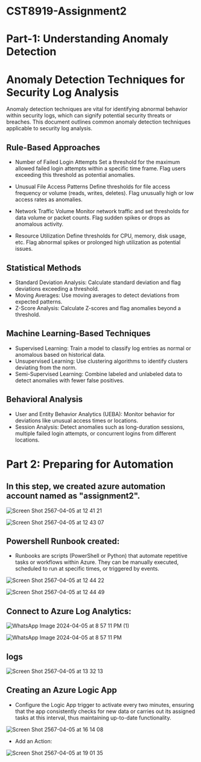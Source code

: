 # CST8919-Assignment2
# Part-1: Understanding Anomaly Detection
# Anomaly Detection Techniques for Security Log Analysis

Anomaly detection techniques are vital for identifying abnormal behavior within security logs, which can signify potential security threats or breaches. This document outlines common anomaly detection techniques applicable to security log analysis.

## Rule-Based Approaches

- Number of Failed Login Attempts
Set a threshold for the maximum allowed failed login attempts within a specific time frame. Flag users exceeding this threshold as potential anomalies.

- Unusual File Access Patterns
Define thresholds for file access frequency or volume (reads, writes, deletes). Flag unusually high or low access rates as anomalies.

- Network Traffic Volume
Monitor network traffic and set thresholds for data volume or packet counts. Flag sudden spikes or drops as anomalous activity.

- Resource Utilization
Define thresholds for CPU, memory, disk usage, etc. Flag abnormal spikes or prolonged high utilization as potential issues.

## Statistical Methods

- Standard Deviation Analysis: Calculate standard deviation and flag deviations exceeding a threshold.
- Moving Averages: Use moving averages to detect deviations from expected patterns.
- Z-Score Analysis: Calculate Z-scores and flag anomalies beyond a threshold.

## Machine Learning-Based Techniques

- Supervised Learning: Train a model to classify log entries as normal or anomalous based on historical data.
- Unsupervised Learning: Use clustering algorithms to identify clusters deviating from the norm.
- Semi-Supervised Learning: Combine labeled and unlabeled data to detect anomalies with fewer false positives.

## Behavioral Analysis

- User and Entity Behavior Analytics (UEBA): Monitor behavior for deviations like unusual access times or locations.
- Session Analysis: Detect anomalies such as long-duration sessions, multiple failed login attempts, or concurrent logins from different locations.


# Part 2: Preparing for Automation

## In this step, we created azure automation account named as "assignment2".


![Screen Shot 2567-04-05 at 12 41 21](https://github.com/TheTeeThailand/CST8919-Assignment2/assets/157184669/955bb191-a2b9-4848-a0ad-c3177e5fc471)


![Screen Shot 2567-04-05 at 12 43 07](https://github.com/TheTeeThailand/CST8919-Assignment2/assets/157184669/5f774c2a-a0f9-488b-8300-5358e51e51f7)


## Powershell Runbook created:

- Runbooks are scripts (PowerShell or Python) that automate repetitive tasks or workflows within Azure. They can be manually executed, scheduled to run at specific times, or triggered by events.
 
![Screen Shot 2567-04-05 at 12 44 22](https://github.com/TheTeeThailand/CST8919-Assignment2/assets/157184669/2538974a-0a6f-440b-8bdc-834242a25085)

![Screen Shot 2567-04-05 at 12 44 49](https://github.com/TheTeeThailand/CST8919-Assignment2/assets/157184669/7d1b6a11-ace6-497c-bf15-e0d461114601)

 
 ## Connect to Azure Log Analytics:

![WhatsApp Image 2024-04-05 at 8 57 11 PM (1)](https://github.com/TheTeeThailand/CST8919-Assignment2/assets/157184669/49e43aeb-939e-4eef-a418-3bd4c1aaa963)

![WhatsApp Image 2024-04-05 at 8 57 11 PM](https://github.com/TheTeeThailand/CST8919-Assignment2/assets/157184669/3e95d80d-de36-4401-ad61-c26b8b1636e1)

## logs

![Screen Shot 2567-04-05 at 13 32 13](https://github.com/TheTeeThailand/CST8919-Assignment2/assets/157184669/17b55327-b51a-417f-977d-171deb527e35)

## Creating an Azure Logic App

- Configure the Logic App trigger to activate every two minutes, ensuring that the app consistently checks for new data or carries out its assigned tasks at this interval, thus maintaining up-to-date functionality.

![Screen Shot 2567-04-05 at 16 14 08](https://github.com/TheTeeThailand/CST8919-Assignment2/assets/157184669/469ff894-888f-4d81-a584-d5e84568e887)

- Add an Action:

![Screen Shot 2567-04-05 at 19 01 35](https://github.com/TheTeeThailand/CST8919-Assignment2/assets/157184669/3d60bbc5-45f9-4cf4-9e54-d202d2e3b352)

  



